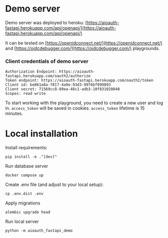 # Demo server

Demo server was deployed to heroku: [https://aioauth-fastapi.herokuapp.com/api/openapi/](https://aioauth-fastapi.herokuapp.com/api/openapi/)

It can be tested on [https://openidconnect.net/](https://openidconnect.net/) and [https://oidcdebugger.com/](https://oidcdebugger.com/) playgrounds.

### Client credentials of demo server

```
Authorization Endpoint: https://aioauth-fastapi.herokuapp.com/oauth2/authorize
Token endpoint: https://aioauth-fastapi.herokuapp.com/oauth2/token
Client id: be861a8a-7817-4a9e-93d3-9976bf099893
Client secret: 71569cc8-89ea-48c1-adb3-10f831020840
Scopes: read write
```

To start working with the playground, you need to create a new user and log in. `access_token` will be saved in cookies. `access_token` lifetime is 15 minutes.

# Local installation

Install requirements:

```
pip install -e ."[dev]"
```

Run database server

```
docker compose up
```

Create .env file (and adjust to your local setup):
```
cp .env.dist .env
```

Apply migrations

```
alembic upgrade head
```

Run local server

```
python -m aioauth_fastapi_demo
```
